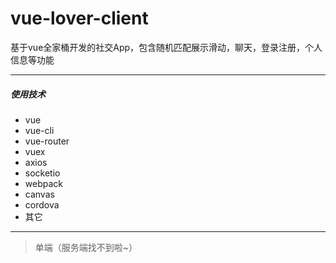 # vue-lover-client
基于vue全家桶开发的社交App，包含随机匹配展示滑动，聊天，登录注册，个人信息等功能

---

##### 使用技术

- vue
- vue-cli
- vue-router
- vuex
- axios
- socketio
- webpack
- canvas
- cordova 
- 其它

---

> 单端（服务端找不到啦~）
